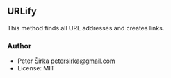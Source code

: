 ## URLify

This method finds all URL addresses and creates links.

### Author

- Peter Širka <petersirka@gmail.com>
- License: MIT